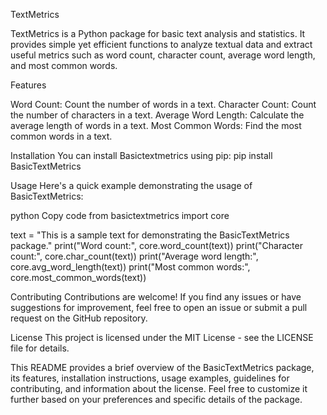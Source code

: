 TextMetrics

TextMetrics is a Python package for basic text analysis and statistics. It provides simple yet efficient functions to analyze textual data and extract useful metrics such as word count, character count, average word length, and most common words.

Features

Word Count: Count the number of words in a text.
Character Count: Count the number of characters in a text.
Average Word Length: Calculate the average length of words in a text.
Most Common Words: Find the most common words in a text.

Installation
You can install Basictextmetrics using pip:
pip install BasicTextMetrics

Usage
Here's a quick example demonstrating the usage of BasicTextMetrics:

python
Copy code
from basictextmetrics import core

text = "This is a sample text for demonstrating the BasicTextMetrics package."
print("Word count:", core.word_count(text))
print("Character count:", core.char_count(text))
print("Average word length:", core.avg_word_length(text))
print("Most common words:", core.most_common_words(text))

Contributing
Contributions are welcome! If you find any issues or have suggestions for improvement, feel free to open an issue or submit a pull request on the GitHub repository.

License
This project is licensed under the MIT License - see the LICENSE file for details.

This README provides a brief overview of the BasicTextMetrics package, its features, installation instructions, usage examples, guidelines for contributing, and information about the license. Feel free to customize it further based on your preferences and specific details of the package.